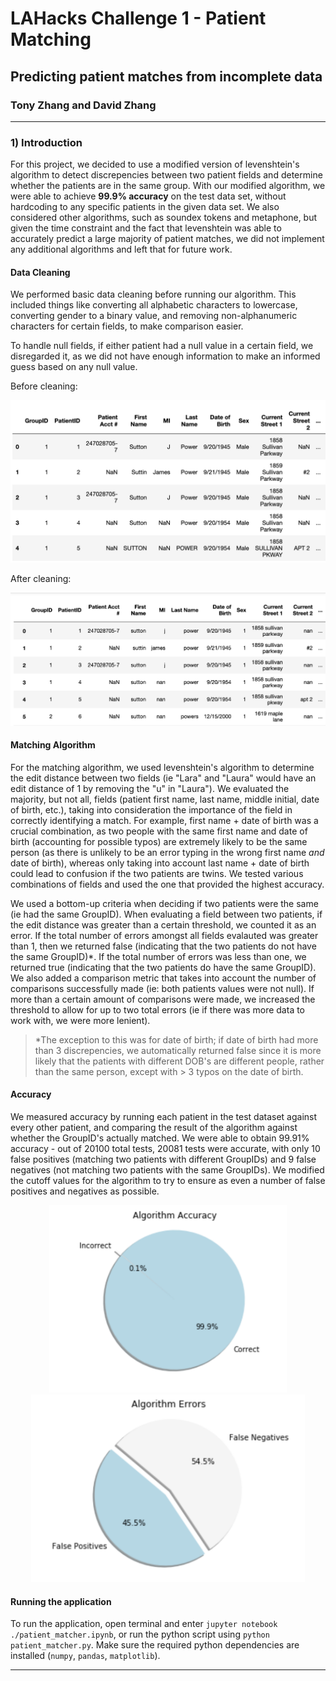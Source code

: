 # LAHacks Challenge 1 - Patient Matching

## Predicting patient matches from incomplete data
### Tony Zhang and David Zhang

* * *

### 1) Introduction 

For this project, we decided to use a modified version of levenshtein's algorithm to detect discrepencies between two patient fields and determine whether the patients are in the same group. With our modified algorithm, we were able to achieve **99.9% accuracy** on the test data set, without hardcoding to any specific patients in the given data set. We also considered other algorithms, such as soundex tokens and metaphone, but given the time constraint and the fact that levenshtein was able to accurately predict a large majority of patient matches, we did not implement any additional algorithms and left that for future work.

#### Data Cleaning
We performed basic data cleaning before running our algorithm. This included things like converting all alphabetic characters to lowercase, converting gender to a binary value, and removing non-alphanumeric characters for certain fields, to make comparison easier.

To handle null fields, if either patient had a null value in a certain field, we disregarded it, as we did not have enough information to make an informed guess based on any null value.

Before cleaning: 

<p align="center">
  <img src="images/original.png"> 
</p>

After cleaning: 

<p align="center">
  <img src="images/cleaned.png"> 
</p>

#### Matching Algorithm

For the matching algorithm, we used levenshtein's algorithm to determine the edit distance between two fields (ie "Lara" and "Laura" would have an edit distance of 1 by removing the "u" in "Laura"). We evaluated the majority, but not all, fields (patient first name, last name, middle initial, date of birth, etc.), taking into consideration the importance of the field in correctly identifying a match. For example, first name + date of birth was a crucial combination, as two people with the same first name and date of birth (accounting for possible typos) are extremely likely to be the same person (as there is unlikely to be an error typing in the wrong first name *and* date of birth), whereas only taking into account last name + date of birth could lead to confusion if the two patients are twins. We tested various combinations of fields and used the one that provided the highest accuracy.

We used a bottom-up criteria when deciding if two patients were the same (ie had the same GroupID). When evaluating a field between two patients, if the edit distance was greater than a certain threshold, we counted it as an error. If the total number of errors amongst all fields evalauted was greater than 1, then we returned false (indicating that the two patients do not have the same GroupID)*. If the total number of errors was less than one, we returned true (indicating that the two patients do have the same GroupID). We also added a comparison metric that takes into account the number of comparisons successfully made (ie: both patients values were not null). If more than a certain amount of comparisons were made, we increased the threshold to allow for up to two total errors (ie if there was more data to work with, we were more lenient).

>*The exception to this was for date of birth; if date of birth had more than 3 discrepencies, we automatically returned false since it is more likely that the patients with different DOB's are different people, rather than the same person, except with > 3 typos on the date of birth.


#### Accuracy

We measured accuracy by running each patient in the test dataset against every other patient, and comparing the result of the algorithm against whether the GroupID's actually matched. We were able to obtain 99.91% accuracy - out of 20100 total tests, 20081 tests were accurate, with only 10 false positives (matching two patients with different GroupIDs) and 9 false negatives (not matching two patients with the same GroupIDs). We modified the cutoff values for the algorithm to try to ensure as even a number of false positives and negatives as possible.

<p align="center">
  <img src="images/accuracy.png" height="300px"> 
  <img src="images/errors.png" height="300px"> 
</p>

#### Running the application

To run the application, open terminal and enter `jupyter notebook ./patient_matcher.ipynb`, or run the python script using `python patient_matcher.py`. Make sure the required python dependencies are installed  (`numpy`, `pandas`, `matplotlib`).

* * *
